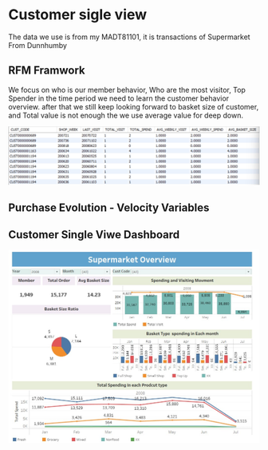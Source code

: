 # Customer sigle view
The data we use is from my MADT81101, it is transactions of Supermarket From Dunnhumby

## RFM Framwork 
We focus on who is our member behavior, Who are the most visitor, Top Spender in the time period we need to learn the customer behavior overview.
after that we still keep looking forward to basket size of customer, and Total value is not enough the we use average value for deep down.

![image](https://github.com/SrWannapa/MADT8101-Customer-analytic/blob/main/02.Building%20customer%20single%20view/RFM_Framework1.jpg)
## Purchase Evolution -  Velocity Variables


## Customer Single Viwe Dashboard
![image](https://github.com/SrWannapa/MADT8101-Customer-analytic/blob/main/02.Building%20customer%20single%20view/Customer%20Single%20View.jpg)
